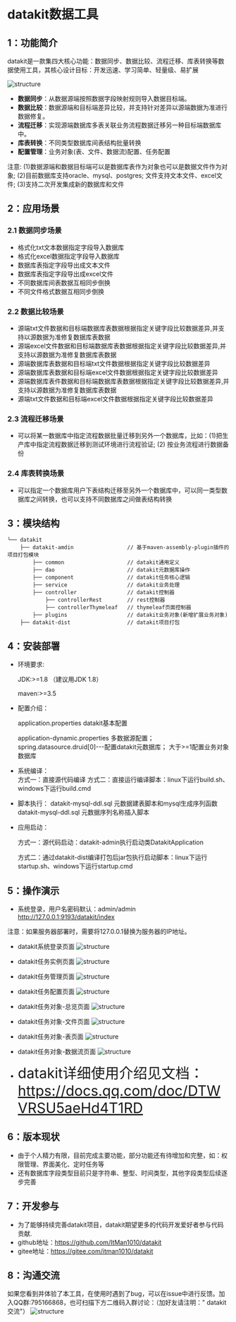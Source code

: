 # datakit数据工具

## 1：功能简介

datakit是一款集四大核心功能：数据同步、数据比较、流程迁移、库表转换等数据使用工具，其核心设计目标：开发迅速、学习简单、轻量级、易扩展

![structure](images/img0.png)

- **数据同步**：从数据源端按照数据字段映射规则导入数据目标端。
- **数据比较**：数据源端和目标端差异比较，并支持针对差异以源端数据为准进行数据修复。
- **流程迁移**：实现源端数据库多表关联业务流程数据迁移另一种目标端数据库中。
- **库表转换**：不同类型数据库间表结构批量转换
- **配置管理**：业务对象(表、文件、数据流)配置、任务配置

注意: (1)数据源端和数据目标端可以是数据库表作为对象也可以是数据文件作为对象; (2)目前数据库支持oracle、mysql、postgres;
文件支持文本文件、excel文件; (3)支持二次开发集成新的数据库和文件

## 2：应用场景

### 2.1 数据同步场景

- 格式化txt文本数据指定字段导入数据库
- 格式化excel数据指定字段导入数据库
- 数据库表指定字段导出成文本文件
- 数据库表指定字段导出成excel文件
- 不同数据库间表数据互相同步倒换
- 不同文件格式数据互相同步倒换

### 2.2 数据比较场景

- 源端txt文件数据和目标端数据库表数据根据指定关键字段比较数据差异,并支持以源数据为准修复数据库表数据
- 源端excel文件数据和目标端数据库表数据根据指定关键字段比较数据差异,并支持以源数据为准修复数据库表数据
- 源端数据库表数据和目标端txt文件数据根据指定关键字段比较数据差异
- 源端数据库表数据和目标端excel文件数据根据指定关键字段比较数据差异
- 源端数据库表件数据和目标端数据库表数据根据指定关键字段比较数据差异,并支持以源数据为准修复数据库表数据
- 源端txt文件数据和目标端excel文件数据根据指定关键字段比较数据差异

### 2.3 流程迁移场景

- 可以将某一数据库中指定流程数据批量迁移到另外一个数据库，比如：(1)把生产库中指定流程数据迁移到测试环境进行流程验证; (2)
  按业务流程进行数据备份

### 2.4 库表转换场景

- 可以指定一个数据库用户下表结构迁移至另外一个数据库中，可以同一类型数据库之间转换，也可以支持不同数据库之间做表结构转换

## 3：模块结构

```
└── datakit
    ├── datakit-amdin                 // 基于maven-assembly-plugin插件的项目打包模块
        ├── common                    // datakit通用定义
        ├── dao                       // datakit元数据库操作
        ├── component                 // datakit任务核心逻辑
        ├── service                   // datakit业务处理    
        ├── controller                // datakit控制器
            ├── controllerRest        // rest控制器
            ├── controllerThymeleaf   // thymeleaf页面控制器
        ├── plugins                   // datakit业务对象(新增扩展业务对象)
    ├── datakit-dist                  // datakit项目打包
```

## 4：安装部署

- 环境要求:

  JDK:>=1.8 （建议用JDK 1.8）

  maven:>=3.5


- 配置介绍：

  application.properties datakit基本配置

  application-dynamic.properties 多数据源配置；  
  spring.datasource.druid[0]---配置datakit元数据库；
  大于>=1配置业务对象数据库


- 系统编译：  
  方式一：直接源代码编译
  方式二：直接运行编译脚本：linux下运行build.sh、windows下运行build.cmd

- 脚本执行：
  datakit-mysql-ddl.sql 元数据建表脚本和mysql生成序列函数
  datakit-mysql-ddl.sql 元数据序列名称插入脚本

- 应用启动：

  方式一：源代码启动：datakit-admin执行启动类DatakitApplication

  方式二：通过datakit-dist编译打包后jar包执行启动脚本：linux下运行startup.sh、windows下运行startup.cmd

## 5：操作演示

- 系统登录，用户名密码默认：admin/admin
  http://127.0.0.1:9193/datakit/index

注意：如果服务器部署时，需要将127.0.0.1替换为服务器的IP地址。

- datakit系统登录页面
  ![structure](images/img.png)
- datakit任务实例页面
  ![structure](images/img2.png)
- datakit任务管理页面
  ![structure](images/img3.png)
- datakit任务配置页面
  ![structure](images/img4.png)
- datakit任务对象-总览页面
  ![structure](images/img5.png)
- datakit任务对象-文件页面
  ![structure](images/img6.png)
- datakit任务对象-表页面
  ![structure](images/img7.png)
- datakit任务对象-数据流页面
  ![structure](images/img8.png)  
  
  
- <font size="6">datakit详细使用介绍见文档：https://docs.qq.com/doc/DTWVRSU5aeHd4T1RD </font>

## 6：版本现状

- 由于个人精力有限，目前完成主要功能，部分功能还有待增加和完整，如：权限管理、界面美化、定时任务等
- 还有数据库字段类型目前只是字符串、整型、时间类型，其他字段类型后续逐步完善

## 7：开发参与

- 为了能够持续完善datakit项目，datakit期望更多的代码开发爱好者参与代码贡献.
- github地址：https://github.com/ItMan1010/datakit
- gitee地址：https://gitee.com/itman1010/datakit

## 8：沟通交流

如果您看到并体验了本工具，在使用时遇到了bug，可以在issue中进行反馈。加入QQ群:795166868，也可扫描下方二维码入群讨论：（加好友请注明："
datakit交流"）
![structure](images/qq.png)  
